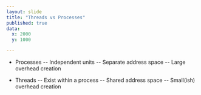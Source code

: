 ```yaml
---
layout: slide
title: "Threads vs Processes"
published: true
data:
  x: 2000
  y: 1000

---
```


- Processes
-- Independent units
-- Separate address space
-- Large overhead creation

- Threads
-- Exist within a process
-- Shared address space
-- Small(ish) overhead creation
